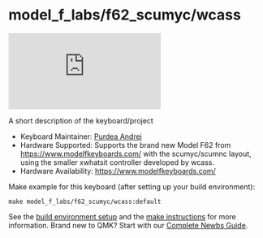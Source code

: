 # model_f_labs/f62_scumyc/wcass

![model_f_labs/f62_scumyc/wcass](https://geekhack.org/index.php?action=dlattach;topic=79141.0;attach=271408;image)

A short description of the keyboard/project

* Keyboard Maintainer: [Purdea Andrei](https://github.com/purdeaandrei)
* Hardware Supported: Supports the brand new Model F62 from https://www.modelfkeyboards.com/ with the scumyc/scumnc layout, using the smaller xwhatsit controller developed by wcass.
* Hardware Availability: https://www.modelfkeyboards.com/

Make example for this keyboard (after setting up your build environment):

    make model_f_labs/f62_scumyc/wcass:default

See the [build environment setup](https://docs.qmk.fm/#/getting_started_build_tools) and the [make instructions](https://docs.qmk.fm/#/getting_started_make_guide) for more information. Brand new to QMK? Start with our [Complete Newbs Guide](https://docs.qmk.fm/#/newbs).
